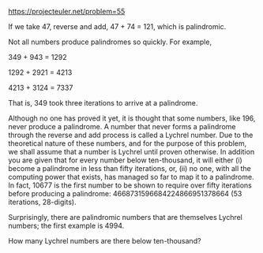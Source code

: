 https://projecteuler.net/problem=55

If we take 47, reverse and add, 47 + 74 = 121, which is palindromic.

Not all numbers produce palindromes so quickly. For example,

349 + 943 = 1292

1292 + 2921 = 4213

4213 + 3124 = 7337

That is, 349 took three iterations to arrive at a palindrome.

Although no one has proved it yet, it is thought that some numbers, like 196,
never produce a palindrome. A number that never forms a palindrome through the
reverse and add process is called a Lychrel number. Due to the theoretical
nature of these numbers, and for the purpose of this problem, we shall assume
that a number is Lychrel until proven otherwise. In addition you are given that
for every number below ten-thousand, it will either (i) become a palindrome in
less than fifty iterations, or, (ii) no one, with all the computing power that
exists, has managed so far to map it to a palindrome. In fact, 10677 is the
first number to be shown to require over fifty iterations before producing a
palindrome: 4668731596684224866951378664 (53 iterations, 28-digits).

Surprisingly, there are palindromic numbers that are themselves Lychrel
numbers; the first example is 4994.

How many Lychrel numbers are there below ten-thousand?
